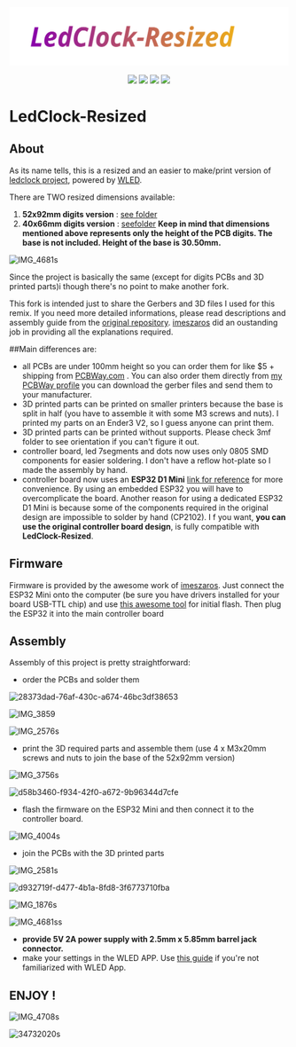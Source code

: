 ![LED Clock](/LedClock_Resized/images/LedClock-Resized.svg)

<p align="center">
  <a href="https://raw.githubusercontent.com/imeszaros/ledclock/master/LICENSE"><img src="https://img.shields.io/github/license/mariusmym/LedClock-Resized?color=blue&style=flat-square"></a>
  <a href="https://github.com/Aircoookie/WLED-App"><img src="https://img.shields.io/badge/app-wled-blue.svg?style=flat-square"></a>
  <a href="https://www.printables.com/model/189433-wi-fi-connected-led-clock-powered-by-wled"><img src="https://img.shields.io/badge/models-printables-orange.svg?style=flat-square"></a>
  <a href="https://imeszaros.github.io/ledclock/"><img src="https://img.shields.io/badge/install-esp%20web%20tools-green"></a>
</p>

# LedClock-Resized

## About

As its name tells, this is a resized and an easier to make/print version of [ledclock project](https://github.com/imeszaros/ledclock), powered by [WLED](https://github.com/Aircoookie/WLED). 


There are TWO resized dimensions available: 
  1. **52x92mm digits version** : [see folder](https://github.com/mariusmym/LedClock-Resized/tree/master/LedClock_Resized)
  2. **40x66mm digits version** : [seefolder](https://github.com/mariusmym/LedClock-Resized/tree/master/LedClock-Resized2-40x66mm)
**Keep in mind that dimensions mentioned above represents only the height of the PCB digits. The base is not included. Height of the base is 30.50mm.**
  
  ![IMG_4681s](https://user-images.githubusercontent.com/33284097/226269169-67dc9131-ec49-49e8-87a8-996bbaaf148d.jpg)


Since the project is basically the same (except for digits PCBs and 3D printed parts)i though there's no point to make another fork.

This fork is intended just to share the Gerbers and 3D files I used for this remix. If you need more detailed informations, please read descriptions and assembly guide from the [original repository](https://github.com/imeszaros/ledclock).
[imeszaros](https://github.com/imeszaros) did an oustanding job in providing all the explanations required. 

##Main differences are:

- all PCBs are under 100mm height so you can order them for like $5 + shipping from [PCBWay.com](https://www.pcbway.com/) .
You can also order them directly from [my PCBWay profile](https://www.pcbway.com/project/member/?bmbno=1D9FACD8-0C52-4C) you can download the gerber files and send them to your manufacturer. 
- 3D printed parts can be printed on smaller printers because the base is split in half (you have to assemble it with some M3 screws and nuts). I printed my parts on an Ender3 V2, so I guess anyone can print them.
- 3D printed parts can be printed without supports. Please check 3mf folder to see orientation if you can't figure it out.
- controller board, led 7segments and dots now uses only 0805 SMD components for easier soldering. I don't have a reflow hot-plate so I made the assembly by hand.
- controller board now uses an **ESP32 D1 Mini** [link for reference](https://www.aliexpress.com/item/1005003746817278.html) for more convenience. By using an embedded ESP32 you will have to overcomplicate the board. Another reason for using a dedicated ESP32 D1 Mini is because some of the components required in the original design are impossible to solder by hand (CP2102). I
f you want, **you can use the original controller board design**, is fully compatible with **LedClock-Resized**.

## Firmware

Firmware is provided by the awesome work of [imeszaros](https://github.com/imeszaros). 
Just connect the ESP32 Mini onto the computer (be sure you have drivers installed for your board USB-TTL chip) and use [this awesome tool](https://imeszaros.github.io/ledclock/) for initial flash. Then plug the ESP32 it into the main controller board

## Assembly

Assembly of this project is pretty straightforward: 
- order the PCBs and solder them

![28373dad-76af-430c-a674-46bc3df38653](https://user-images.githubusercontent.com/33284097/225260832-e014ee05-3100-40c5-8c8a-fdfabf3fa48a.jpg)

![IMG_3859](https://user-images.githubusercontent.com/33284097/225264999-68a3b3eb-f121-4b17-bbce-71934203925d.jpg)

![IMG_2576s](https://user-images.githubusercontent.com/33284097/226269324-80c88802-7277-4997-8e7e-ac22dc634840.jpg)



- print the 3D required parts and assemble them (use 4 x M3x20mm screws and nuts to join the base of the 52x92mm version)

![IMG_3756s](https://user-images.githubusercontent.com/33284097/225260905-eb07e417-62f4-4fcd-8a7b-c8a6aaa48eae.jpg)

![d58b3460-f934-42f0-a672-9b96344d7cfe](https://user-images.githubusercontent.com/33284097/225268872-84bfbeff-a710-4290-a9c6-510880cce183.jpg)



- flash the firmware on the ESP32 Mini and then connect it to the controller board.

![IMG_4004s](https://user-images.githubusercontent.com/33284097/225225687-42c8acf4-887e-4b77-9996-423cc3cb9869.jpg)

- join the PCBs with the 3D printed parts

![IMG_2581s](https://user-images.githubusercontent.com/33284097/226269695-1de8adfd-0955-4a23-a1ce-dd774d86deaa.jpg)

![d932719f-d477-4b1a-8fd8-3f6773710fba](https://user-images.githubusercontent.com/33284097/225263167-3286ab95-2398-4f4f-985e-f0eda899dea5.jpg)

![IMG_1876s](https://user-images.githubusercontent.com/33284097/225265164-2a76d4e5-60c1-4a1f-b002-5c01b62f5aec.jpg)

![IMG_4681ss](https://user-images.githubusercontent.com/33284097/226272001-38a515b6-d83c-483f-b3d6-270452701ef4.jpg)


- **provide 5V 2A power supply with  2.5mm x 5.85mm barrel jack connector.** 
- make your settings in the WLED APP. Use [this guide](https://github.com/imeszaros/ledclock/blob/master/ledclock/users-guide.md) if you're not familiarized with WLED App.

## ENJOY !

![IMG_4708s](https://user-images.githubusercontent.com/33284097/226272101-bacbb97a-3bcf-4ba3-9add-bbc18e574584.jpg)

![34732020s](https://user-images.githubusercontent.com/33284097/225227034-317f5321-3a94-4aa8-82e6-43c88644d651.jpg)
